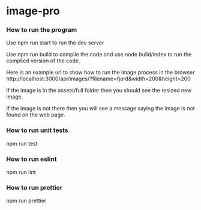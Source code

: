 # image-pro

### How to run the program

Use npm run start to run the dev server

Use npm run build to compile the code and use node build/index to run the complied version of the code.

Here is an example url to show how to run the image process in the browser
http://localhost:3000/api/images/?filename=fjord&width=200&height=200

If the image is in the assets/full folder then you should see the resized new image.

If the image is not there then you will see a message saying the image is not found on the web page.

### How to run unit tests
npm run test 

### How to run eslint
npm run lint

### How to run prettier 
npm run prettier
